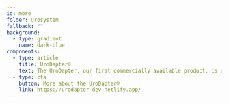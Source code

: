 ```yaml
---
id: more
folder: urosystem
fallback: ""
background:
  - type: gradient
    name: dark-blue
components:
  - type: article
    title: UroDapter®
    text: The UroDapter, our first commercially available product, is a urological syringe adapter which replaces the catheter and enables painless and complication-free bladder instillations. It has been sold over 1,000,000 pieces around the world.
  - type: cta
    button: More about the UroDapter®
    link: https://urodapter-dev.netlify.app/
---
```

